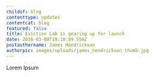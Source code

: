 ```yaml
---
childof: blog
contenttype: updates
contentcat: blog
featured: false
title: Eviction Lab is gearing up for launch
date: 2018-03-08T18:10:09.556Z
postauthorname: James Hendrickson
authorpic: images/uploads/james_hendrickson_thumb.jpg
---
```

Lorem Ipsum
